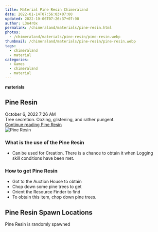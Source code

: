 ```yaml
---
title: Material Pine Resin Chimeraland
date: 2022-01-14T07:56:03+07:00
updated: 2022-10-06T07:26:37+07:00
author: L3n4r0x
permalink: /chimeraland/materials/pine-resin.html
photos:
  - /chimeraland/materials/pine-resin/pine-resin.webp
thumbnail: /chimeraland/materials/pine-resin/pine-resin.webp
tags:
  - chimeraland
  - material
categories:
  - Games
  - chimeraland
  - material
---
```


<link
  rel="stylesheet"
  href="https://rawcdn.githack.com/dimaslanjaka/Web-Manajemen/870a349/css/bootstrap-5-3-0-alpha3-wrapper.css"
/>
<section id="bootstrap-wrapper">
  <div data-bs-theme="dark">
    <div
      class="row g-0 border rounded overflow-hidden flex-md-row mb-4 shadow-sm position-relative bg-dark text-light"
    >
      <div class="col p-4 d-flex flex-column position-static">
        <strong class="d-inline-block mb-2 text-success">materials</strong>
        <h2 class="mb-0">Pine Resin</h2>
        <div class="mb-1 text-muted">October 6, 2022 7:26 AM</div>
        <div class="mb-2 border p-1">
          Tree secretion. Oozing, glistening, and rather pungent.
        </div>
        <a
          href="/chimeraland/materials/pine-resin.html"
          class="stretched-link d-none text-primary"
          >Continue reading Pine Resin</a
        >
      </div>
      <div class="col-auto d-none d-md-block d-lg-block">
        <img
          src="https://www.webmanajemen.com/chimeraland/materials/pine-resin/pine-resin.webp"
          alt="Pine Resin"
        />
      </div>
    </div>
    <div class="row">
      <div class="col-lg-6 col-12 mb-2">
        <div class="card">
          <div class="card-body">
            <h3 class="card-title">What is the use of the Pine Resin</h3>
            <div class="card-text">
              <ul>
                <li>
                  Can be used for Creation. There is a chance to obtain it when
                  Logging skill conditions have been met.
                </li>
              </ul>
            </div>
          </div>
        </div>
      </div>
      <div class="col-lg-6 col-12 mb-2">
        <div class="card">
          <div class="card-body">
            <h3 class="card-title">How to get Pine Resin</h3>
            <div class="card-text">
              <ul>
                <li>Got to the Auction House to obtain</li>
                <li>Chop down some pine trees to get</li>
                <li>Orient the Resource Finder to find</li>
                <li>To obtain this item, chop down pine trees.</li>
              </ul>
            </div>
          </div>
        </div>
      </div>
      <div class="col-12 mb-2">
        <h2>Pine Resin Spawn Locations</h2>
        <p>Pine Resin is randomly spawned</p>
      </div>
    </div>
  </div>
</section>